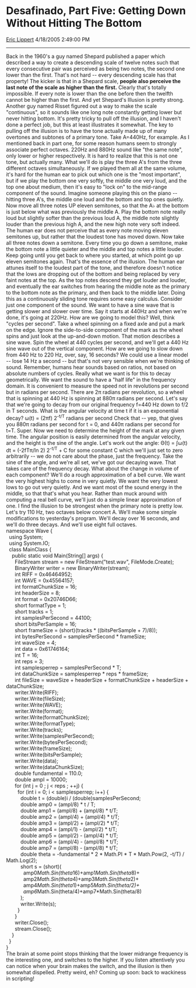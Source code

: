 # Desafinado, Part Five: Getting Down Without Hitting The Bottom

[Eric Lippert](https://social.msdn.microsoft.com/profile/Eric%20Lippert) 4/18/2005 2:49:00 PM

-----

Back in the 1960's a guy named Shepard published a paper which described a way to create a descending scale of twelve notes such that every consecutive pair was perceived as being two notes, the second one lower than the first. That's not hard -- every descending scale has that property\! The kicker is that in a Shepard scale, **people also perceive the last note of the scale as higher than the first.** Clearly that's totally impossible. If every note is lower than the one before then the twelfth cannot be higher than the first. And yet Shepard's Illusion is pretty strong. Another guy named Risset figured out a way to make the scale "continuous", so it sounds like one long note constantly getting lower but never hitting bottom. It's pretty tricky to pull off the illusion, and I haven't done a perfect job, but this at least illustrates it somewhat. The key to pulling off the illusion is to have the tone actually made up of many overtones and subtones of a primary tone. Take A=440Hz, for example. As I mentioned back in part one, for some reason humans seem to strongly associate perfect octaves. 220Hz and 880Hz sound like "the same note", only lower or higher respectively. It is hard to realize that this is not one tone, but actually many. What we'll do is play the three A's from the three different octaves simultaneously. If we played them all at the same volume, it's hard for the human ear to pick out which one is the "most important", but if we play the bottom one very softly, the middle one very loud, and the top one about medium, then it's easy to "lock on" to the mid-range component of the sound. Imagine someone playing this on the piano -- hitting three A's, the middle one loud and the bottom and top ones quietly. Now move all three notes UP eleven semitones, so that the A♭ at the bottom is just below what was previously the middle A. Play the bottom note really loud but slightly softer than the previous loud A, the middle note slightly louder than the previous high A, and the new high note very soft indeed. The human ear does not perceive that as every note moving eleven semitones up, but rather that the loudest tone has moved down. Now take all three notes down a semitone. Every time you go down a semitone, make the bottom note a little quieter and the middle and top notes a little louder. Keep going until you get back to where you started, at which point go up eleven semitones again. That's the essence of the illusion. The human ear attunes itself to the loudest part of the tone, and therefore doesn't notice that the lows are dropping out of the bottom and being replaced by very faint notes at the top. As the top notes descend they get louder and louder, and eventually the ear switches from hearing the middle note as the primary to the bottom note as the primary, and then back to the middle later. Doing this as a continuously sliding tone requires some easy calculus. Consider just one component of the sound. We want to have a sine wave that is getting slower and slower over time. Say it starts at 440Hz and when we're done, it's going at 220Hz. How are we going to model this? Well, think "cycles per second". Take a wheel spinning on a fixed axle and put a mark on the edge. Ignore the side-to-side component of the mark as the wheel spins and just look at the up-and-down motion. That motion describes a sine wave. Spin the wheel at 440 cycles per second, and we'll get a 440 Hz sine wave out of the vertical component. How are we going to slow down from 440 Hz to 220 Hz, over, say, 16 seconds? We could use a linear model -- lose 14 Hz a second -- but that's not very sensible when we're thinking of sound. Remember, humans hear sounds based on ratios, not based on absolute numbers of cycles. Really what we want is for this to decay geometrically. We want the sound to have a "half life" in the frequency domain. It is convenient to measure the speed not in revolutions per second but in radians per second. There are 2π radians per revolution, so a wheel that is spinning at 440 Hz is spinning at 880π radians per second. Let's say that we're going to decay from our original frequency f=440 Hz down to f/2 in T seconds. What is the angular velocity at time t if it is an exponential decay? ω(t) = (2πf) 2<sup>-t/T</sup> radians per second Check that -- yep, that gives you 880π radians per second for t = 0, and 440π radians per second for t=T. Super. Now we need to determine the height of the mark at any given time. The angular position is easily determined from the angular velocity, and the height is the sine of the angle. Let's work out the angle: Θ(t) = ∫ω(t) dt = (-2fTπ/ln 2) 2<sup>-t/T</sup> + C for some constant C which we'll just set to zero arbitrarily -- we do not care about the phase, just the frequency. Take the sine of the angle, and we're all set, we've got our decaying wave. That takes care of the frequency decay. What about the change in volume of each component? We'll do a rough approximation of a bell curve. We want the very highest highs to come in very quietly. We want the very lowest lows to go out very quietly. And we want most of the sound energy in the middle, so that that's what you hear. Rather than muck around with computing a real bell curve, we'll just do a simple linear approximation of one. I find the illusion to be strongest when the primary note is pretty low. Let's try 110 Hz, two octaves below concert A. We'll make some simple modifications to yesterday's program. We'll decay over 16 seconds, and we'll do three decays. And we'll use eight full octaves.  
namespace Wave {  
  using System;  
  using System.IO;  
  class MainClass {  
    public static void Main(String\[\] args) {  
      FileStream stream = new FileStream("test.wav", FileMode.Create);   
      BinaryWriter writer = new BinaryWriter(stream);   
      int RIFF = 0x46464952;   
      int WAVE = 0x45564157;   
      int formatChunkSize = 16;   
      int headerSize = 8;   
      int format = 0x20746D66;   
      short formatType = 1;   
      short tracks = 1;   
      int samplesPerSecond = 44100;   
      short bitsPerSample = 16;   
      short frameSize = (short)(tracks \* ((bitsPerSample + 7)/8));   
      int bytesPerSecond = samplesPerSecond \* frameSize;   
      int waveSize = 4;   
      int data = 0x61746164;   
      int T = 16;   
      int reps = 3;   
      int samplesperrep = samplesPerSecond \* T;   
      int dataChunkSize = samplesperrep \* reps \* frameSize;   
      int fileSize = waveSize + headerSize + formatChunkSize + headerSize + dataChunkSize;   
      writer.Write(RIFF);    
      writer.Write(fileSize);   
      writer.Write(WAVE);   
      writer.Write(format);   
      writer.Write(formatChunkSize);   
      writer.Write(formatType);   
      writer.Write(tracks);   
      writer.Write(samplesPerSecond);   
      writer.Write(bytesPerSecond);   
      writer.Write(frameSize);   
      writer.Write(bitsPerSample);   
      writer.Write(data);   
      writer.Write(dataChunkSize);   
      double fundamental = 110.0;   
      double ampl = 10000;   
      for (int j = 0 ; j \< reps ; ++j) {   
        for (int i = 0; i \< samplesperrep; i++) {   
          double t = (double)i / (double)samplesPerSecond;   
          double amp0 = (ampl/8) \* t / T;   
          double amp1 = (ampl/8) + (ampl/8) \* t/T;   
          double amp2 = (ampl/4) + (ampl/4) \* t/T;   
          double amp3 = (ampl/2) + (ampl/2) \* t/T;   
          double amp4 = (ampl/1) - (ampl/2) \* t/T;   
          double amp5 = (ampl/2) - (ampl/4) \* t/T;   
          double amp6 = (ampl/4) - (ampl/8) \* t/T;   
          double amp7 = (ampl/8) - (ampl/8) \* t/T;   
          double theta = -fundamental \* 2 \* Math.PI \* T \* Math.Pow(2, -t/T) / Math.Log(2);   
          short s = (short)(   
            amp0*Math.Sin(theta*16)+amp1*Math.Sin(theta*8)+   
            amp2*Math.Sin(theta*4)+amp3*Math.Sin(theta*2)+   
            amp4*Math.Sin(theta*1)+amp5*Math.Sin(theta/2)+   
            amp6*Math.Sin(theta/4)+amp7\*Math.Sin(theta/8)   
          );   
          writer.Write(s);   
        }  
      }  
      writer.Close();  
      stream.Close();  
    }  
  }  
}  
The brain at some point stops thinking that the lower midrange frequency is the interesting one, and switches to the higher. If you listen attentively you can notice when your brain makes the switch, and the illusion is then somewhat dispelled. Pretty weird, eh? Coming up soon: back to wackiness in scripting\!

